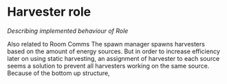 # Harvester role

_Describing implemented behaviour of Role_

Also related to Room Comms
The spawn manager spawns harvesters based on the amount of energy sources. But in order to increase efficiency later on using static harvesting, an assignment of harvester to each source seems a solution to prevent all harvesters working on the same source. Because of the bottom up structure,
